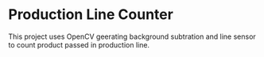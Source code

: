 # Production Line Counter
This project uses OpenCV geerating background subtration and line sensor to count product passed in production line.
